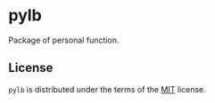# pylb

Package of personal function.

## License

`pylb` is distributed under the terms of the [MIT](https://spdx.org/licenses/MIT.html) license.
